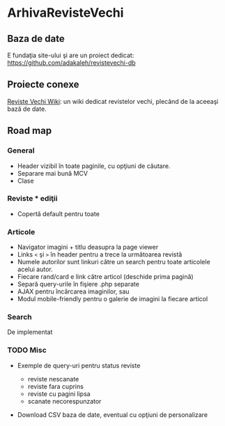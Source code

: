 # ArhivaRevisteVechi

## Baza de date
E fundaţia site-ului şi are un proiect dedicat: https://github.com/adakaleh/revistevechi-db

## Proiecte conexe
[Reviste Vechi Wiki](https://revistevechi.awiki.org/doku.php?id=index): un wiki dedicat revistelor vechi, plecând de la aceeaşi bază de date.

## Road map

### General
* Header vizibil în toate paginile, cu opţiuni de căutare.
* Separare mai bună MCV
* Clase

### Reviste * ediţii
* Copertă default pentru toate

### Articole
* Navigator imagini + titlu deasupra la page viewer
* Links `<` şi `>` în header pentru a trece la următoarea revistă
* Numele autorilor sunt linkuri către un search pentru toate articolele acelui autor.
* Fiecare rand/card e link către articol (deschide prima pagină)
* Separă query-urile în fişiere .php separate
* AJAX pentru încărcarea imaginilor, sau
* Modul mobile-friendly pentru o galerie de imagini la fiecare articol

### Search
De implementat

### TODO Misc
* Exemple de query-uri pentru status reviste
    - reviste nescanate
    - reviste fara cuprins
    - reviste cu pagini lipsa
    - scanate necorespunzator
  
* Download CSV baza de date, eventual cu opţiuni de personalizare